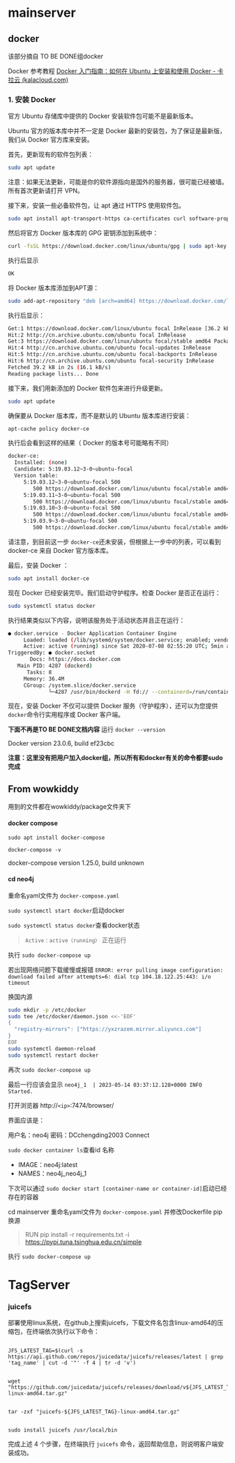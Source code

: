 # mainserver

## docker

该部分摘自 TO BE DONE组docker

Docker 参考教程 [Docker 入门指南：如何在 Ubuntu 上安装和使用 Docker - 卡拉云 (kalacloud.com)](https://kalacloud.com/blog/how-to-install-and-use-docker-on-ubuntu/#第-1-步-安装-docker)

### 1. 安装 Docker

官方 Ubuntu 存储库中提供的 Docker 安装软件包可能不是最新版本。

Ubuntu 官方的版本库中并不一定是 Docker 最新的安装包，为了保证是最新版，我们从 Docker 官方库来安装。

首先，更新现有的软件包列表：

```bash
sudo apt update
```

注意：如果无法更新，可能是你的软件源指向是国外的服务器，很可能已经被墙。所有首次更新请打开 VPN。

接下来，安装一些必备软件包，让 apt 通过 HTTPS 使用软件包。

```bash
sudo apt install apt-transport-https ca-certificates curl software-properties-common
```

然后将官方 Docker 版本库的 GPG 密钥添加到系统中：

```bash
curl -fsSL https://download.docker.com/linux/ubuntu/gpg | sudo apt-key add -
```

执行后显示

```bash
OK
```

将 Docker 版本库添加到APT源：

```bash
sudo add-apt-repository "deb [arch=amd64] https://download.docker.com/linux/ubuntu focal stable"
```

执行后显示：

```bash
Get:1 https://download.docker.com/linux/ubuntu focal InRelease [36.2 kB]                        
Hit:2 http://cn.archive.ubuntu.com/ubuntu focal InRelease                                       
Get:3 https://download.docker.com/linux/ubuntu focal/stable amd64 Packages [3056 B]
Hit:4 http://cn.archive.ubuntu.com/ubuntu focal-updates InRelease
Hit:5 http://cn.archive.ubuntu.com/ubuntu focal-backports InRelease
Hit:6 http://cn.archive.ubuntu.com/ubuntu focal-security InRelease
Fetched 39.2 kB in 2s (16.1 kB/s)
Reading package lists... Done
```

接下来，我们用新添加的 Docker 软件包来进行升级更新。

```bash
sudo apt update
```

确保要从 Docker 版本库，而不是默认的 Ubuntu 版本库进行安装：

```bash
apt-cache policy docker-ce
```

执行后会看到这样的结果（ Docker 的版本号可能略有不同）

```bash
docker-ce:
  Installed: (none)
  Candidate: 5:19.03.12~3-0~ubuntu-focal
  Version table:
     5:19.03.12~3-0~ubuntu-focal 500
        500 https://download.docker.com/linux/ubuntu focal/stable amd64 Packages
     5:19.03.11~3-0~ubuntu-focal 500
        500 https://download.docker.com/linux/ubuntu focal/stable amd64 Packages
     5:19.03.10~3-0~ubuntu-focal 500
        500 https://download.docker.com/linux/ubuntu focal/stable amd64 Packages
     5:19.03.9~3-0~ubuntu-focal 500
        500 https://download.docker.com/linux/ubuntu focal/stable amd64 Packages
```

请注意，到目前这一步 `docker-ce`还未安装，但根据上一步中的列表，可以看到 docker-ce 来自 Docker 官方版本库。

最后，安装 Docker ：

```bash
sudo apt install docker-ce
```

现在 Docker 已经安装完毕。我们启动守护程序。检查 Docker 是否正在运行：

```bash
sudo systemctl status docker
```

执行结果类似以下内容，说明该服务处于活动状态并且正在运行：

```bash
● docker.service - Docker Application Container Engine
     Loaded: loaded (/lib/systemd/system/docker.service; enabled; vendor preset: enabled)
     Active: active (running) since Sat 2020-07-08 02:55:20 UTC; 5min ago
TriggeredBy: ● docker.socket
       Docs: https://docs.docker.com
   Main PID: 4287 (dockerd)
      Tasks: 8
     Memory: 36.4M
     CGroup: /system.slice/docker.service
             └─4287 /usr/bin/dockerd -H fd:// --containerd=/run/containerd/containerd.sock
```

现在，安装 Docker 不仅可以提供 Docker 服务（守护程序），还可以为您提供 `docker`命令行实用程序或 Docker 客户端。

**下面不再是TO BE DONE文档内容**
运行 `docker --version`

Docker version 23.0.6, build ef23cbc

**注意：这里没有把用户加入docker组，所以所有和docker有关的命令都要sudo完成**

## From wowkiddy

用到的文件都在wowkiddy/package文件夹下

#### docker compose

`sudo apt install docker-compose`

`docker-compose -v`

docker-compose version 1.25.0, build unknown

#### **cd neo4j**

重命名yaml文件为 `docker-compose.yaml`

`sudo systemctl start docker`启动docker

`sudo systemctl status docker`查看docker状态

> `Active：active（running）` 正在运行

执行 `sudo docker-compose up`

若出现网络问题下载缓慢或报错
`ERROR: error pulling image configuration: download failed after attempts=6: dial tcp 104.18.122.25:443: i/o timeout`

换国内源

```bash
sudo mkdir -p /etc/docker
sudo tee /etc/docker/daemon.json <<-'EOF'
{
  "registry-mirrors": ["https://yxzrazem.mirror.aliyuncs.com"]
}
EOF
sudo systemctl daemon-reload
sudo systemctl restart docker
```

再次 `sudo docker-compose up`

最后一行应该会显示 `neo4j_1  | 2023-05-14 03:37:12.128+0000 INFO  Started.`

打开浏览器
http://`<ip>`:7474/browser/

界面应该是：

用户名：neo4j
密码：DCchengding2003
Connect

`sudo docker container ls`查看id 名称

- IMAGE：neo4j:latest
- NAMES：neo4j_neo4j_1

下次可以通过 `sudo docker start [container-name or container-id]`启动已经存在的容器

cd mainserver
重命名yaml文件为 `docker-compose.yaml`
并修改Dockerfile pip换源

> RUN pip install -r requirements.txt -i https://pypi.tuna.tsinghua.edu.cn/simple

执行 `sudo docker-compose up`

# TagServer

### juicefs

部署使用linux系统，在github上搜索juicefs，下载文件名包含linux-amd64的压缩包，在终端依次执行以下命令：

```

JFS_LATEST_TAG=$(curl -s https://api.github.com/repos/juicedata/juicefs/releases/latest | grep 'tag_name' | cut -d '"' -f 4 | tr -d 'v')

```

```

wget "https://github.com/juicedata/juicefs/releases/download/v${JFS_LATEST_TAG}/juicefs-${JFS_LATEST_TAG}-linux-amd64.tar.gz"

```

```

tar -zxf "juicefs-${JFS_LATEST_TAG}-linux-amd64.tar.gz"

```

```

sudo install juicefs /usr/local/bin

```

完成上述 4 个步骤，在终端执行 `juicefs` 命令，返回帮助信息，则说明客户端安装成功。
